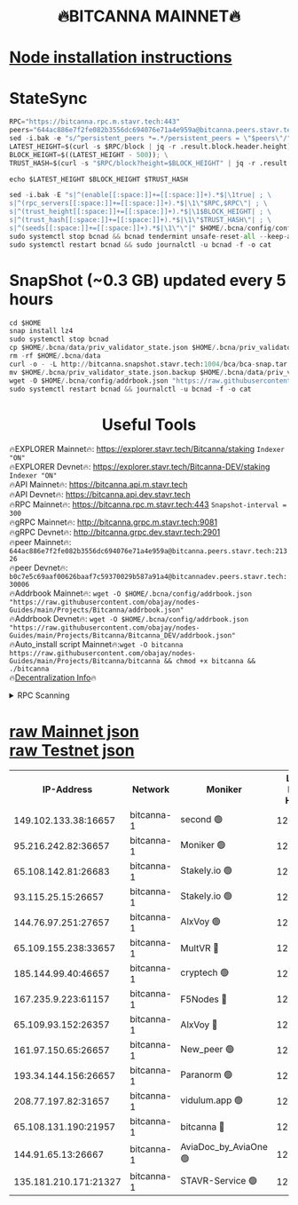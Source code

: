 <h1 align="center"> 🔥BITCANNA MAINNET🔥</h1>


[Node installation instructions](https://github.com/obajay/nodes-Guides/tree/main/Projects/Bitcanna)
=

# StateSync
```python
RPC="https://bitcanna.rpc.m.stavr.tech:443"
peers="644ac886e7f2fe082b3556dc694076e71a4e959a@bitcanna.peers.stavr.tech:21326"
sed -i.bak -e "s/^persistent_peers *=.*/persistent_peers = \"$peers\"/" $HOME/.bcna/config/config.toml
LATEST_HEIGHT=$(curl -s $RPC/block | jq -r .result.block.header.height); \
BLOCK_HEIGHT=$((LATEST_HEIGHT - 500)); \
TRUST_HASH=$(curl -s "$RPC/block?height=$BLOCK_HEIGHT" | jq -r .result.block_id.hash)

echo $LATEST_HEIGHT $BLOCK_HEIGHT $TRUST_HASH

sed -i.bak -E "s|^(enable[[:space:]]+=[[:space:]]+).*$|\1true| ; \
s|^(rpc_servers[[:space:]]+=[[:space:]]+).*$|\1\"$RPC,$RPC\"| ; \
s|^(trust_height[[:space:]]+=[[:space:]]+).*$|\1$BLOCK_HEIGHT| ; \
s|^(trust_hash[[:space:]]+=[[:space:]]+).*$|\1\"$TRUST_HASH\"| ; \
s|^(seeds[[:space:]]+=[[:space:]]+).*$|\1\"\"|" $HOME/.bcna/config/config.toml
sudo systemctl stop bcnad && bcnad tendermint unsafe-reset-all --keep-addr-book
sudo systemctl restart bcnad && sudo journalctl -u bcnad -f -o cat
```
# SnapShot (~0.3 GB) updated every 5 hours
```python
cd $HOME
snap install lz4
sudo systemctl stop bcnad
cp $HOME/.bcna/data/priv_validator_state.json $HOME/.bcna/priv_validator_state.json.backup
rm -rf $HOME/.bcna/data
curl -o - -L http://bitcanna.snapshot.stavr.tech:1004/bca/bca-snap.tar.lz4 | lz4 -c -d - | tar -x -C $HOME/.bcna --strip-components 2
mv $HOME/.bcna/priv_validator_state.json.backup $HOME/.bcna/data/priv_validator_state.json
wget -O $HOME/.bcna/config/addrbook.json "https://raw.githubusercontent.com/obajay/nodes-Guides/main/Projects/Bitcanna/addrbook.json"
sudo systemctl restart bcnad && journalctl -u bcnad -f -o cat
```

 <h1 align="center"> Useful Tools</h1>

🔥EXPLORER Mainnet🔥:    https://explorer.stavr.tech/Bitcanna/staking          `Indexer "ON"` \
🔥EXPLORER Devnet🔥:     https://explorer.stavr.tech/Bitcanna-DEV/staking     `Indexer "ON"` \
🔥API Mainnet🔥:         https://bitcanna.api.m.stavr.tech \
🔥API Devnet🔥:          https://bitcanna.api.dev.stavr.tech \
🔥RPC Mainnet🔥:         https://bitcanna.rpc.m.stavr.tech:443         `Snapshot-interval = 300` \
🔥gRPC Mainnet🔥:        http://bitcanna.grpc.m.stavr.tech:9081 \
🔥gRPC Devnet🔥:         http://bitcanna.grpc.dev.stavr.tech:2901 \
🔥peer Mainnet🔥:        `644ac886e7f2fe082b3556dc694076e71a4e959a@bitcanna.peers.stavr.tech:21326` \
🔥peer Devnet🔥:         `b0c7e5c69aaf00626baaf7c59370029b587a91a4@bitcannadev.peers.stavr.tech:30006` \
🔥Addrbook Mainnet🔥:    ```wget -O $HOME/.bcna/config/addrbook.json "https://raw.githubusercontent.com/obajay/nodes-Guides/main/Projects/Bitcanna/addrbook.json"``` \
🔥Addrbook Devnet🔥:    ```wget -O $HOME/.bcna/config/addrbook.json "https://raw.githubusercontent.com/obajay/nodes-Guides/main/Projects/Bitcanna/Bitcanna_DEV/addrbook.json"``` \
🔥Auto_install script Mainnet🔥:```wget -O bitcanna https://raw.githubusercontent.com/obajay/nodes-Guides/main/Projects/Bitcanna/bitcanna && chmod +x bitcanna && ./bitcanna``` \
🔥[Decentralization Info](https://github.com/obajay/StateSync-snapshots/tree/main/Projects/Bitcanna/Decentralization)🔥


<details>
<summary>RPC Scanning</summary>

<h2 align="center"> We scan nodes in real time every 4 hours. And we provide the final result of RPC endpoints.
We cannot influence the operation of these nodes in any way. </h2>


```python
If Voting Power is higher than 0 --> then the Node is a validator of the network and may be subject to attack and be a potential threat to the chain.
```
```python
We marked such validators with a red symbol
```

</details>

[raw Mainnet json](https://rpc-check.bcam.stavr.tech/bcam/rpc-bcam-result.json) \
[raw Testnet json](https://github.com/obajay/StateSync-snapshots/tree/main/Projects/Bitcanna/Rpc-Check-Testnet)
=



<table><tr><th>IP-Address</th><th>Network</th><th>Moniker</th><th>Latest Block Height</th><th>Earliest Block Height</th><th>Catching Up</th><th>Tx Index</th><th>Voting Power</th><th>Scan Time</th></tr><tr><td>149.102.133.38:16657</td><td>bitcanna-1</td><td>second 🟢</td><td>12576346</td><td>1</td><td>False</td><td>on</td><td>0</td><td>2024-02-14T06:02:02.260889695UTC</td></tr><tr><td>95.216.242.82:36657</td><td>bitcanna-1</td><td>Moniker 🟢</td><td>12576336</td><td>5776907</td><td>False</td><td>on</td><td>0</td><td>2024-02-14T06:00:59.097803902UTC</td></tr><tr><td>65.108.142.81:26683</td><td>bitcanna-1</td><td>Stakely.io 🟢</td><td>12576340</td><td>6152001</td><td>False</td><td>on</td><td>0</td><td>2024-02-14T06:01:25.335528312UTC</td></tr><tr><td>93.115.25.15:26657</td><td>bitcanna-1</td><td>Stakely.io 🟢</td><td>12576339</td><td>6520001</td><td>False</td><td>on</td><td>0</td><td>2024-02-14T06:01:18.764109361UTC</td></tr><tr><td>144.76.97.251:27657</td><td>bitcanna-1</td><td>AlxVoy 🟢</td><td>12576345</td><td>8805201</td><td>False</td><td>on</td><td>0</td><td>2024-02-14T06:01:51.654204012UTC</td></tr><tr><td>65.109.155.238:33657</td><td>bitcanna-1</td><td>MultVR 🔴</td><td>12576341</td><td>9933415</td><td>False</td><td>on</td><td>352819</td><td>2024-02-14T06:01:33.156764390UTC</td></tr><tr><td>185.144.99.40:46657</td><td>bitcanna-1</td><td>cryptech 🟢</td><td>12576335</td><td>11528001</td><td>False</td><td>on</td><td>0</td><td>2024-02-14T06:00:54.674198199UTC</td></tr><tr><td>167.235.9.223:61157</td><td>bitcanna-1</td><td>F5Nodes 🔴</td><td>12576342</td><td>12084001</td><td>False</td><td>on</td><td>570</td><td>2024-02-14T06:01:35.528759147UTC</td></tr><tr><td>65.109.93.152:26357</td><td>bitcanna-1</td><td>AlxVoy 🔴</td><td>12576347</td><td>12109301</td><td>False</td><td>on</td><td>1391783</td><td>2024-02-14T06:02:02.830400797UTC</td></tr><tr><td>161.97.150.65:26657</td><td>bitcanna-1</td><td>New_peer 🟢</td><td>12576340</td><td>12254001</td><td>False</td><td>on</td><td>0</td><td>2024-02-14T06:01:25.633218128UTC</td></tr><tr><td>193.34.144.156:26657</td><td>bitcanna-1</td><td>Paranorm 🟢</td><td>12576343</td><td>12271301</td><td>False</td><td>on</td><td>0</td><td>2024-02-14T06:01:40.382404508UTC</td></tr><tr><td>208.77.197.82:31657</td><td>bitcanna-1</td><td>vidulum.app 🟢</td><td>12576341</td><td>12386934</td><td>False</td><td>on</td><td>0</td><td>2024-02-14T06:01:28.540997447UTC</td></tr><tr><td>65.108.131.190:21957</td><td>bitcanna-1</td><td>bitcanna 🔴</td><td>12576343</td><td>12476343</td><td>False</td><td>on</td><td>409675</td><td>2024-02-14T06:01:40.034925423UTC</td></tr><tr><td>144.91.65.13:26667</td><td>bitcanna-1</td><td>AviaDoc_by_AviaOne 🟢</td><td>12576344</td><td>12572001</td><td>False</td><td>on</td><td>0</td><td>2024-02-14T06:01:48.975441184UTC</td></tr><tr><td>135.181.210.171:21327</td><td>bitcanna-1</td><td>STAVR-Service 🟢</td><td>12576345</td><td>12575001</td><td>False</td><td>on</td><td>0</td><td>2024-02-14T06:01:51.391153557UTC</td></tr></table>
